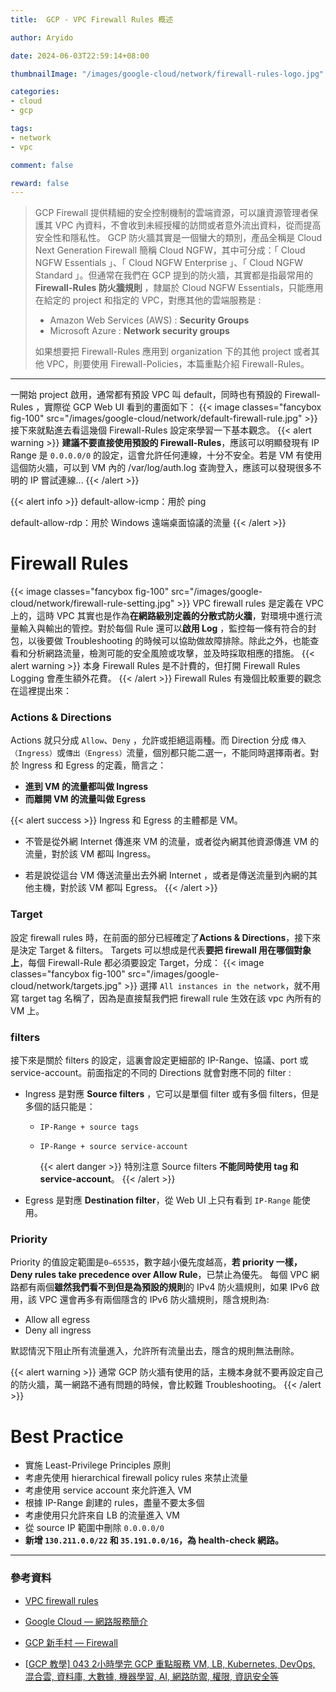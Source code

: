 ```yaml
---
title:  GCP - VPC Firewall Rules 概述

author: Aryido

date: 2024-06-03T22:59:14+08:00

thumbnailImage: "/images/google-cloud/network/firewall-rules-logo.jpg"

categories:
- cloud
- gcp

tags:
- network
- vpc

comment: false

reward: false
---
```

<!--BODY-->
> GCP Firewall 提供精細的安全控制機制的雲端資源，可以讓資源管理者保護其 VPC 內資料，不會收到未經授權的訪問或者意外流出資料，從而提高安全性和隱私性。 GCP 防火牆其實是一個蠻大的類別，產品全稱是 Cloud Next Generation Firewall 簡稱 Cloud NGFW，其中可分成：「 Cloud NGFW Essentials 」、「 Cloud NGFW Enterprise 」、「 Cloud NGFW Standard 」。但通常在我們在 GCP 提到的防火牆，其實都是指最常用的 **Firewall-Rules 防火牆規則** ，隸屬於 Cloud NGFW Essentials，只能應用在給定的 project 和指定的 VPC，對應其他的雲端服務是 :
> - Amazon Web Services (AWS) :  **Security Groups**
> - Microsoft Azure : **Network security groups**
>
> 如果想要把 Firewall-Rules 應用到 organization 下的其他 project 或者其他 VPC，則要使用 Firewall-Policies，本篇重點介紹 Firewall-Rules。
<!--more-->

---

一開始 project 啟用，通常都有預設 VPC 叫 default，同時也有預設的 Firewall-Rules ，實際從 GCP Web UI 看到的畫面如下：
{{< image classes="fancybox fig-100" src="/images/google-cloud/network/default-firewall-rule.jpg" >}}
接下來就點進去看這幾個 Firewall-Rules 設定來學習一下基本觀念。
{{< alert warning >}}
**建議不要直接使用預設的 Firewall-Rules**，應該可以明顯發現有 IP Range 是 `0.0.0.0/0` 的設定，這會允許任何連線，十分不安全。若是 VM 有使用這個防火牆，可以到 VM 內的 /var/log/auth.log 查詢登入，應該可以發現很多不明的 IP 嘗試連線...
{{< /alert >}}

{{< alert info >}}
default-allow-icmp：用於 ping

default-allow-rdp：用於 Windows 遠端桌面協議的流量
{{< /alert >}}

# Firewall Rules
{{< image classes="fancybox fig-100" src="/images/google-cloud/network/firewall-rule-setting.jpg" >}}
VPC firewall rules 是定義在 VPC 上的，這時 VPC 其實也是作為**在網路級別定義的分散式防火牆**，對環境中進行流量輸入與輸出的管控。對於每個 Rule 還可以**啟用 Log** ，監控每一條有符合的封包，以後要做 Troubleshooting 的時候可以協助做故障排除。除此之外，也能查看和分析網路流量，檢測可能的安全風險或攻擊，並及時採取相應的措施。
{{< alert warning >}}
本身 Firewall Rules 是不計費的，但打開 Firewall Rules Logging 會產生額外花費。
{{< /alert >}}
Firewall Rules 有幾個比較重要的觀念在這裡提出來：

### Actions & Directions 
Actions 就只分成 `Allow`、`Deny` ，允許或拒絕這兩種。而 Direction 分成 `傳入（Ingress）`或`傳出（Engress）`流量，個別都只能二選一，不能同時選擇兩者。對於 Ingress 和 Egress 的定義，簡言之：
- **進到 VM 的流量都叫做 Ingress**
- **而離開 VM 的流量叫做 Egress** 

{{< alert success >}}
Ingress 和 Egress 的主體都是 VM。

- 不管是從外網 Internet 傳進來 VM 的流量，或者從內網其他資源傳進 VM 的流量，對於該 VM 都叫 Ingress。

- 若是說從這台 VM 傳送流量出去外網 Internet ，或者是傳送流量到內網的其他主機，對於該 VM 都叫 Egress。
{{< /alert >}}


### Target
設定  firewall rules 時，在前面的部分已經確定了**Actions & Directions**，接下來是決定  Target & filters。 Targets 可以想成是代表**要把 firewall 用在哪個對象上**，每個 Firewall-Rule 都必須要設定 Target，分成： 
{{< image classes="fancybox fig-100" src="/images/google-cloud/network/targets.jpg" >}}
選擇 `All instances in the network`，就不用寫 target tag 名稱了，因為是直接幫我們把 firewall rule 生效在該 vpc 內所有的 VM 上。 

### filters
接下來是關於 filters 的設定，這裏會設定更細部的 IP-Range、協議、port 或 service-account。前面指定的不同的 Directions 就會對應不同的 filter :

- Ingress 是對應 **Source filters** ，它可以是單個 filter 或有多個 filters，但是多個的話只能是：
    -  `IP-Range + source tags`
    -  `IP-Range + source service-account`

        {{< alert danger >}}
特別注意 Source filters **不能同時使用 tag 和 service-account**。 
{{< /alert >}}


- Egress 是對應 **Destination filter**，從 Web UI 上只有看到 `IP-Range` 能使用。

### Priority
Priority 的值設定範圍是`0–65535`，數字越小優先度越高，**若 priority 一樣， Deny rules take precedence over Allow Rule**，已禁止為優先。 每個 VPC 網路都有兩個**雖然我們看不到但是為預設的規則**的 IPv4 防火牆規則，如果 IPv6 啟用，該 VPC 還會再多有兩個隱含的 IPv6 防火牆規則，隱含規則為:
- Allow all egress
- Deny all ingress

默認情況下阻止所有流量進入，允許所有流量出去，隱含的規則無法刪除。

{{< alert warning >}}
通常 GCP 防火牆有使用的話，主機本身就不要再設定自己的防火牆，萬一網路不通有問題的時候，會比較難 Troubleshooting。
{{< /alert >}}

# Best Practice
- 實施 Least-Privilege Principles 原則
- 考慮先使用  hierarchical firewall policy rules 來禁止流量
- 考慮使用 service account 來允許進入 VM 
- 根據 IP-Range 創建的 rules，盡量不要太多個
- 考慮使用只允許來自 LB 的流量進入 VM
- 從 source IP 範圍中刪除 `0.0.0.0/0`
- **新增 `130.211.0.0/22` 和 `35.191.0.0/16`，為 health-check 網路。**

---

### 參考資料

- [VPC firewall rules](https://cloud.google.com/firewall/docs/firewalls)

- [Google Cloud — 網路服務簡介](https://jason-kao-blog.medium.com/google-cloud-%E7%B6%B2%E8%B7%AF%E6%9C%8D%E5%8B%99%E7%B0%A1%E4%BB%8B-d6b74c178714)

- [GCP 新手村 — Firewall](https://medium.com/@kellenjohn175/explanation-gcp-%E6%96%B0%E6%89%8B%E6%9D%91-firewall-39cd71353b1)

- [[GCP 教學] 043 2小時學完 GCP 重點服務 VM, LB, Kubernetes, DevOps, 混合雲, 資料庫, 大數據, 機器學習, AI, 網路防禦, 權限, 資訊安全等](https://www.youtube.com/watch?v=hQE14DX4LHQ&t=134s)